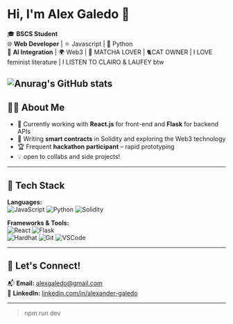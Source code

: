 # Hi, I'm Alex Galedo 👋

🎓 **BSCS Student**  
🌐 **Web Developer** | ⚛️ Javascript | 🐍 Python  
🧠 **AI Integration** | 🌍 Web3 | 🦗 MATCHA LOVER | 🐈CAT OWNER | I LOVE feminist literature | I LISTEN TO CLAIRO & LAUFEY btw


![Anurag's GitHub stats](https://github-readme-stats.vercel.app/api?username=AlexGaledo&layout=compact&theme=tokyonight&hide_border=true)
---



## 👨‍💻 About Me

- 🔧 Currently working with **React.js** for front-end and **Flask** for backend APIs
- 🔗 Writing **smart contracts** in Solidity and exploring the Web3 technology
- 🏆 Frequent **hackathon participant** – rapid prototyping 
- 💡 open to collabs and side projects!

---

## 🚀 Tech Stack

**Languages:**  
![JavaScript](https://img.shields.io/badge/-JavaScript-black?style=flat-square&logo=javascript) 
![Python](https://img.shields.io/badge/-Python-black?style=flat-square&logo=python) 
![Solidity](https://img.shields.io/badge/-Solidity-black?style=flat-square&logo=solidity)

**Frameworks & Tools:**  
![React](https://img.shields.io/badge/-React-black?style=flat-square&logo=react) 
![Flask](https://img.shields.io/badge/-Flask-black?style=flat-square&logo=flask)  
![Hardhat](https://img.shields.io/badge/-Hardhat-black?style=flat-square&logo=ethereum)
![Git](https://img.shields.io/badge/-Git-black?style=flat-square&logo=git)
![VSCode](https://img.shields.io/badge/-VSCode-black?style=flat-square&logo=visual-studio-code)

---

## 🤝 Let's Connect!

📬 **Email:** [alexgaledo@gmail.com](mailto:alexgaledo@gmail.com)  
🔗 **LinkedIn:** [linkedin.com/in/alexander-galedo](https://www.linkedin.com/in/alexander-galedo)

---


> npm run dev
